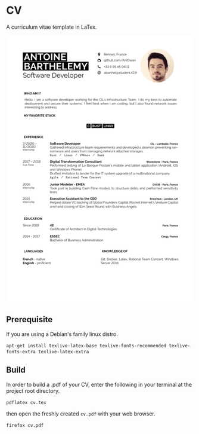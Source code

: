 # CV

A curriculum vitae template in LaTex.

![CV](/img/cvpic.png)

## Prerequisite

If you are using a Debian's family linux distro.

```shell
apt-get install texlive-latex-base texlive-fonts-recommended texlive-fonts-extra texlive-latex-extra
```


## Build

In order to build a .pdf of your CV, enter the following in your terminal at the project root directory.

```shell
pdflatex cv.tex
```

then open the freshly created `cv.pdf` with your web browser.


```shell
firefox cv.pdf
```
